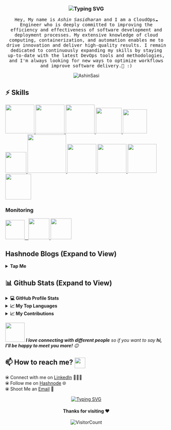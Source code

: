 
<!-- <p align="left"> <img src="https://komarev.com/ghpvc/?username=AshinSasi&label=Profile%20views&color=0e75b6&style=flat" alt="AshinSasi" /> </p>

<h1 align="center">Hi , I'm Ashin <img src="https://media.giphy.com/media/hvRJCLFzcasrR4ia7z/giphy.gif" width="35"></h1>
 -->

<h3 align="center" <a href="https://git.io/typing-svg"><img src="https://readme-typing-svg.demolab.com?font=monoscope&weight=500&size=30&duration=3000&pause=800&color=100BF7&background=00000006&center=true&vCenter=true&width=435&lines=Namaste!;I'm+Ashin;Hope+you+are+doing+well+%3A)" alt="Typing SVG" /></a></h3>
 
<p align="center" >
  <samp>
    Hey, My name is <em>Ashin Sasidharan</em> and I am a CloudOps☁️ Engineer who is deeply committed to improving the efficiency and effectiveness of software development and deployment processes. My extensive knowledge of cloud computing, containerization, and automation enables me to drive innovation and deliver high-quality results. I remain dedicated to continuously expanding my skills by staying up-to-date with the latest DevOps tools and methodologies, and I'm always looking for new ways to optimize workflows and improve software delivery.🤖 :)
  </samp>
  <br/>
</p>

<p align="center"><img align="center" src="https://github-readme-streak-stats.herokuapp.com/?user=AshinSasi&theme=radical" alt="AshinSasi" /></p>


<!--
<img align='right' src="https://media.giphy.com/media/jRf5fsn8G6YaogAWxn/giphy.gif" width="300">

-->
## :zap: Skills

   <a href="https://www.linux.org/" target="_blanfalse" />
    <img src="https://www.vectorlogo.zone/logos/linux/linux-icon.svg"  height="90" />
  </a>
   <a href="https://azure.microsoft.com/en-in/get-started/azure-portal" target="_blank" >
    <img src="https://www.vectorlogo.zone/logos/microsoft_azure/microsoft_azure-ar21.svg"  height="90" />
  </a>
   <a href="https://aws.amazon.com/" target="_blank" >
    <img src="https://www.vectorlogo.zone/logos/amazon_aws/amazon_aws-icon.svg"  height="90" />
  </a>
  </a>
  <a href="https://www.docker.com/" target="_blank" >
    <img src="https://raw.githubusercontent.com/itsksaurabh/itsksaurabh/master/assets/docker.gif"  height="80" /> 
  </a>
  <a href="https://kubernetes.io/" target="_blank" >
    <img src="https://raw.githubusercontent.com/itsksaurabh/itsksaurabh/master/assets/k8s.gif"  height="75" />
  </a>
  <a href="https://docs.gitlab.com/ee/ci/" target="_blank" >
    <img src="https://raw.githubusercontent.com/itsksaurabh/itsksaurabh/master/assets/cicd.gif"  height="65" />
  </a>
  <a href="https://www.terraform.io/" target="_blank" >
    <img src="https://raw.githubusercontent.com/itsksaurabh/itsksaurabh/master/assets/terraform.gif" width="120" />
  </a>
   </a>
    <a href="https://www.jenkins.io/" target="_blank" >
    <img src="https://raw.githubusercontent.com/DARK-art108/ItsRitesh/master/assets/ll.png" height="90" />
  </a>
  <a href="https://www.ansible.com/" target="_blank" >
    <img src="https://www.vectorlogo.zone/logos/ansible/ansible-icon.svg"  height="90" />
  </a>
 </a>
    <a href="https://pages.github.com/?(null)" target="_blank" >
   <img src="https://media.giphy.com/media/kH1DBkPNyZPOk0BxrM/giphy.gif" width="90" />
  </a>
 </a>
  <a href="https://code.visualstudio.com/" target="_blank" >
    <img src="https://i.giphy.com/media/IdyAQJVN2kVPNUrojM/200.webp"  height="80" /> 
  </a>
  
  ### Monitoring
  
 <p float="left">
  <a href="https://grafana.com/" target="_blank" >
    <img src="https://raw.githubusercontent.com/itsksaurabh/itsksaurabh/master/assets/grafana.gif" height="60" />&nbsp;&nbsp;
  </a>
  <a href="https://www.dynatrace.com/" target="_blank" >
    <img src="https://www.vectorlogo.zone/util/preview.html?image=/logos/dynatrace/dynatrace-ar21.svg" height="65" />
  </a>
    <a href="https://www.appdynamics.com/" target="_blank" >
    <img src="https://www.vectorlogo.zone/util/preview.html?image=/logos/appdynamics/appdynamics-ar21.svg" height="65" />
  </a>
</p>
  
  ## Hashnode Blogs (Expand to View)

<details>
  <summary><b>Tap Me</b></summary>
  <img src="https://ashinsas.hashnode.dev/how-to-create-backup-of-hashnode-blog-in-your-github-repository&large=true&theme=dark"/>


</p>
  </details>
  
  ## 📊 Github Stats (Expand to View) 
  
 <details>
  <summary><b>💻 GitHub Profile Stats</b></summary>
   
<p>&nbsp;<img align="center" src="http://github-profile-summary-cards.vercel.app/api/cards/stats?username=AshinSasi&theme=2077" alt="AshinSasi" /></p>

</details>

  <details>
  <summary><b>📈 My Top Languages</b></summary>

<p><img align="left" src="http://github-profile-summary-cards.vercel.app/api/cards/repos-per-language?username=AshinSasi&theme=aura" alt="AshinSasi" 
  <p><img align="center" src="http://github-profile-summary-cards.vercel.app/api/cards/most-commit-language?username=AshinSasi&theme=aura" alt="AshinSasi" /></p>
</details> 

  </details>
    <details>
  <summary><b>📈 My Contributions</b></summary>
   
<p>&nbsp;<img align="center" src="http://github-profile-summary-cards.vercel.app/api/cards/profile-details?username=AshinSasi&theme=great_gatsby" alt="AshinSasi" /></p>
 

</details>

 
   
<img src="https://media.giphy.com/media/LnQjpWaON8nhr21vNW/giphy.gif" width="60"> <em><b>I love connecting with different people</b> so if you want to say <b>hi, I'll be happy to meet you more!</b> 😊</em>
   
## 📫 How to reach me? <img align="center" src="https://github.com/RishikeshOps/my_readme.md/blob/363fac5a1173a4727253e8e4a54104b604e5875b/Handshake.gif" height="33px" /></h3> 

  ⦿ Connect with me on [LinkedIn](www.linkedin.com/in/ashin-sasidharan) 👨🏻‍💻 <br>
  ⦿ Follow me on [Hashnode](https://ashinsas.hashnode.dev/) 🌐 <br>
  ⦿ Shoot Me an [Email](mailto:sasidharanshin@gmail.com) 💌 <br>

<div align="center">

<p align="center"><a href="https://git.io/typing-svg"><img src="https://readme-typing-svg.demolab.com?font=monoscope&weight=500&size=30&duration=3000&pause=800&color=60F74D&background=5A56FF00&center=true&vCenter=true&width=435&lines=Thanks%2C+You're+Awesome+%3A)" alt="Typing SVG" /></a></p>


#### Thanks for visiting :heart:
![VisitorCount](https://profile-counter.glitch.me/AshinSasi/count.svg)
